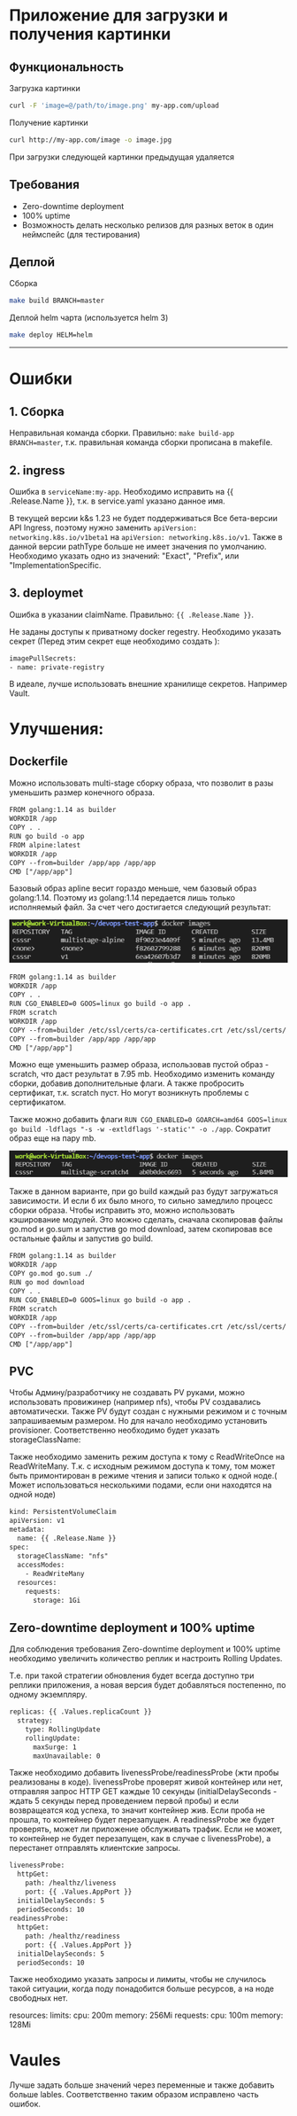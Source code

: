 # Приложение для загрузки и получения картинки

## Функциональность

Загрузка картинки

```sh
curl -F 'image=@/path/to/image.png' my-app.com/upload
```

Получение картинки

```sh
curl http://my-app.com/image -o image.jpg
```

При загрузки следующей картинки предыдущая удаляется

## Требования

- Zero-downtime deployment
- 100% uptime
- Возможность делать несколько релизов для разных веток в один неймспейс (для тестирования)

## Деплой

Сборка

```sh
make build BRANCH=master
```

Деплой helm чарта (используется helm 3)

```sh
make deploy HELM=helm
```


---
# Ошибки  
## 1. Сборка
Неправильная команда сборки. Правильно: `make build-app BRANCH=master`, т.к. правильная команда сборки прописана в makefile.
 
## 2. ingress

Ошибка в `serviceName:my-app`. Необходимо исправить на {{ .Release.Name }}, т.к. в service.yaml указано данное имя.

В текущей версии k&s 1.23 не будет поддерживаться Все бета-версии API Ingress, поэтому нужно заменить `apiVersion: networking.k8s.io/v1beta1` на `apiVersion: networking.k8s.io/v1`.
Также в данной версии pathType больше не имеет значения по умолчанию. Необходимо указать одно из значений: "Exact", "Prefix", или "ImplementationSpecific.

## 3. deploymet
Ошибка в указании claimName. Правильно: `{{ .Release.Name }}`.

Не заданы доступы к приватному docker regestry. Необходимо указать секрет (Перед этим секрет еще необходимо создать ):
```
imagePullSecrets:
- name: private-registry
```
В идеале, лучше использовать внешние хранилище секретов. Например Vault. 

# Улучшения:
## Dockerfile
Можно использовать multi-stage сборку образа, что позволит в разы уменьшить размер конечного образа.

```
FROM golang:1.14 as builder
WORKDIR /app
COPY . .
RUN go build -o app
FROM alpine:latest
WORKDIR /app
COPY --from=builder /app/app /app/app
CMD ["/app/app"]
```
Базовый образ apline весит гораздо меньше, чем базовый образ golang:1.14. Поэтому из golang:1.14 передается лишь только исполняемый файл. За счет чего достигается следующий результат:

![alt text](/pmg/1.PNG?raw=true)


 ```
FROM golang:1.14 as builder
WORKDIR /app
COPY . .
RUN CGO_ENABLED=0 GOOS=linux go build -o app .
FROM scratch
WORKDIR /app
COPY --from=builder /etc/ssl/certs/ca-certificates.crt /etc/ssl/certs/
COPY --from=builder /app/app /app/app
CMD ["/app/app"]
 ```
Можно еще уменьшить размер образа, использовав пустой образ - scratch, что даст результат в 7.95 mb.
Необходимо изменить команду сборки, добавив дополнительные флаги. А также пробросить сертификат, т.к. scratch пуст. Но могут возникнуть проблемы с сертификатом.

Также можно добавить флаги `RUN CGO_ENABLED=0 GOARCH=amd64 GOOS=linux go build -ldflags "-s -w -extldflags '-static'" -o ./app`. Сократит образ еще на пару mb.

![alt text](/pmg/2.PNG?raw=true)


Также в данном варианте, при go build каждый раз будут загружаться  зависимости. И если б их было много, то сильно замедлило процесс сборки образа. 
Чтобы исправить это, можно использовать кэширование модулей.
Это можно сделать, сначала скопировав файлы go.mod и go.sum и запустив go mod download, затем скопировав все остальные файлы и запустив go build.

 ```
FROM golang:1.14 as builder
WORKDIR /app
COPY go.mod go.sum ./
RUN go mod download
COPY . .
RUN CGO_ENABLED=0 GOOS=linux go build -o app .
FROM scratch
WORKDIR /app
COPY --from=builder /etc/ssl/certs/ca-certificates.crt /etc/ssl/certs/
COPY --from=builder /app/app /app/app
CMD ["/app/app"]
 ```

## PVC

Чтобы Админу/разработчику не создавать PV руками, можно использовать провижинер (например nfs), чтобы PV создавались автоматически. Также PV будут создан с нужными режимом и с точным запрашиваемым размером. Но для начало необходимо установить provisioner. Соответственно необходимо будет указать storageClassName:


Также необходимо заменить режим доступа к тому с ReadWriteOnce на ReadWriteMany.
Т.к. с исходным режимом доступа к тому, том может быть примонтирован в режиме чтения и записи только к одной ноде.( Может использоваться несколькими подами, если они находятся на одной ноде)

```
kind: PersistentVolumeClaim
apiVersion: v1
metadata:
  name: {{ .Release.Name }}
spec:
  storageClassName: "nfs"
  accessModes:
    - ReadWriteMany
  resources:
    requests:
      storage: 1Gi

```

## Zero-downtime deployment и 100% uptime
Для соблюдения требования Zero-downtime deployment и 100% uptime необходимо увеличить количество реплик и настроить Rolling Updates.

Т.е. при такой стратегии обновления будет всегда доступно три реплики приложения, а новая версия будет добавляться постепенно, по одному экземпляру.
```
replicas: {{ .Values.replicaCount }}
  strategy:
    type: RollingUpdate
    rollingUpdate:
      maxSurge: 1
      maxUnavailable: 0
```
Также необходимо добавить livenessProbe/readinessProbe (жти пробы реализованы в коде). livenessProbe проверят живой контейнер или нет, отправляя запрос HTTP GET каждые 10 секунды (initialDelaySeconds - ждать 5 секунды перед проведением первой пробы) и если возвращеатся код успеха, то значит контейнер жив. Если проба не прошла, то контейнер будет перезапущен.
А readinessProbe же будет проверять, может ли приложение обслуживать трафик. Если не может, то контейнер не будет перезапущен, как в случае с livenessProbe), а перестанет отправлять клиентские запросы.
```
livenessProbe:
  httpGet:
    path: /healthz/liveness
    port: {{ .Values.AppPort }}
  initialDelaySeconds: 5
  periodSeconds: 10
readinessProbe:
  httpGet:
    path: /healthz/readiness
    port: {{ .Values.AppPort }}
  initialDelaySeconds: 5
  periodSeconds: 10
```
Также необходимо указать запросы и лимиты, чтобы не случилось такой ситуации, когда поду понадобится больше ресурсов, а на ноде свободных нет.

resources:
   limits:
     cpu: 200m
     memory: 256Mi
   requests:
     cpu: 100m
     memory: 128Mi

# Vaules
Лучше задать больше значений через переменные и также добавить больше lables. Соответственно таким образом исправлено часть ошибок.
